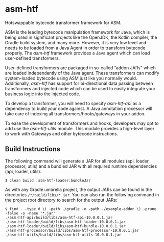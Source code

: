 # asm-htf

Hotswappable bytecode transformer framework for ASM.

ASM is the leading bytecode manipulation framework for Java, which is being used in significant projects like
the OpenJDK, the Kotlin compiler, the Gradle build system, and many more. However, it is very low level and needs to be
loaded from a Java Agent in order to transform bytecode properly. The *asm-htf* framework provides a Java agent which
can load user-defined transformers.

User-defined transformers are packaged in so-called "addon JARs" which are loaded independently of the Java agent.
These transformers can modify system-loaded bytecode using ASM just like you normally would.
Additionally, *asm-htf* has support for bi-directional data passing between transformers and injected code which can be
used to easily integrate your business logic into the injected code.

To develop a transformer, you will need to specify *asm-htf-api* as a dependency to build your code against.
A Java annotation processor will take care of indexing all transformers/hooks/gateways in your addon.

To ease the development of transformers and hooks, developers may opt to add use the *asm-htf-utils* module.
This module provides a high-level layer to work with Gateways and other bytecode instructions.

## Build Instructions

The following command will generate a JAR for all modules (api, loader, processor, utils)
and a bundled JAR with all required runtime dependencies (api, loader, utils).

```shell
$ clean build :asm-htf-loader:bundleJar
```

As with any Gradle umbrella project, the output JARs can be found in the directories `/*/build/libs/*.jar`.
You can also run the following command in the project root directory to search for the output JARs:

```shell
$ find . -type d \( -path ./gradle -o -path ./example-addon \) -prune -false -o -name '*.jar'               
./asm-htf-api/build/libs/asm-htf-api-10.0.0.1.jar
./asm-htf-loader/build/libs/asm-htf-loader-10.0.0.1.jar
./asm-htf-loader/build/libs/asm-htf-bundle-10.0.0.1.jar
./asm-htf-processor/build/libs/asm-htf-processor-10.0.0.1.jar
./asm-htf-utils/build/libs/asm-htf-utils-10.0.0.1.jar
```
